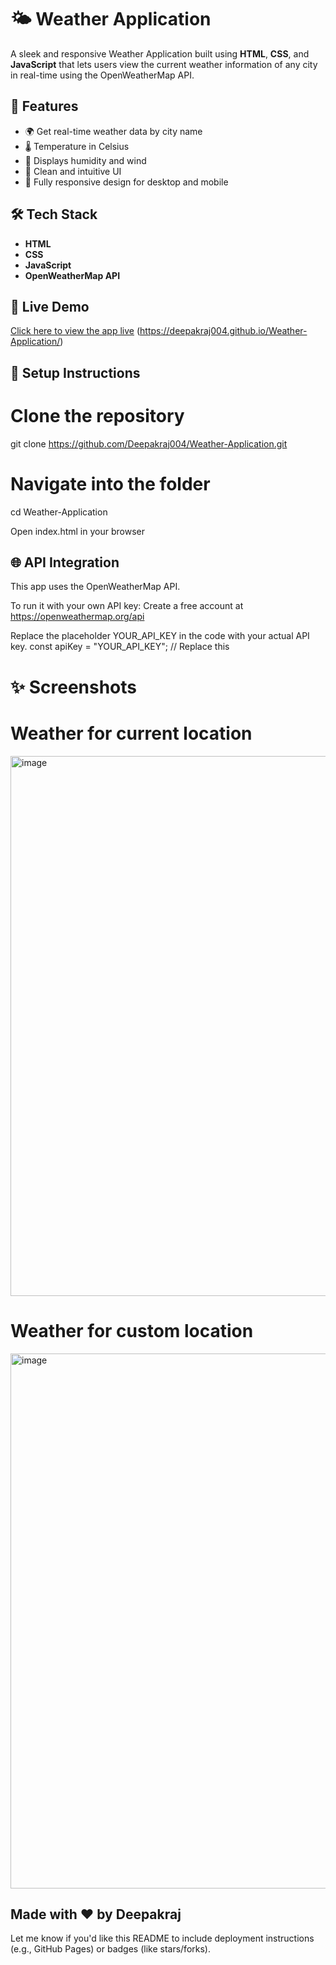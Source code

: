 # 🌤️ Weather Application

A sleek and responsive Weather Application built using **HTML**, **CSS**, and **JavaScript** that lets users view the current weather information of any city in real-time using the OpenWeatherMap API.

## 🚀 Features

- 🌍 Get real-time weather data by city name
- 🌡️ Temperature in Celsius
- 💨 Displays humidity and wind
- 🌈 Clean and intuitive UI
- 📱 Fully responsive design for desktop and mobile

## 🛠️ Tech Stack

- **HTML**
- **CSS**
- **JavaScript**
- **OpenWeatherMap API**

## 🔗 Live Demo

[Click here to view the app live](#) (https://deepakraj004.github.io/Weather-Application/)

## 🔧 Setup Instructions

# Clone the repository
git clone https://github.com/Deepakraj004/Weather-Application.git

# Navigate into the folder
cd Weather-Application

Open index.html in your browser

## 🌐 API Integration
This app uses the OpenWeatherMap API.

To run it with your own API key:
Create a free account at https://openweathermap.org/api

Replace the placeholder YOUR_API_KEY in the code with your actual API key.
const apiKey = "YOUR_API_KEY"; // Replace this

# ✨ Screenshots
# Weather for current location 
<img width="1905" height="864" alt="image" src="https://github.com/user-attachments/assets/26be8720-a9a9-476d-955d-641ffddc8342" />

# Weather for custom location
<img width="1897" height="856" alt="image" src="https://github.com/user-attachments/assets/5e1bcaae-c2f1-4194-8eda-2ea719bd8449" />

Made with ❤️ by Deepakraj
---
Let me know if you'd like this README to include deployment instructions (e.g., GitHub Pages) or badges (like stars/forks).




